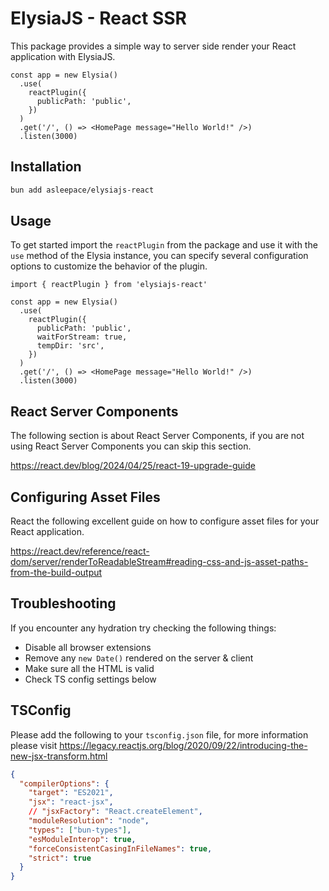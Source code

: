 # ElysiaJS - React SSR

This package provides a simple way to server side render your React application with ElysiaJS.

```tsx
const app = new Elysia()
  .use(
    reactPlugin({
      publicPath: 'public',
    })
  )
  .get('/', () => <HomePage message="Hello World!" />)
  .listen(3000)
```

## Installation

```bash
bun add asleepace/elysiajs-react
```

## Usage

To get started import the `reactPlugin` from the package and use it with the `use` method of the Elysia instance, you can specify several configuration options to customize the behavior of the plugin.

```tsx
import { reactPlugin } from 'elysiajs-react'

const app = new Elysia()
  .use(
    reactPlugin({
      publicPath: 'public',
      waitForStream: true,
      tempDir: 'src',
    })
  )
  .get('/', () => <HomePage message="Hello World!" />)
  .listen(3000)
```

## React Server Components

The following section is about React Server Components, if you are not using React Server Components you can skip this section.

https://react.dev/blog/2024/04/25/react-19-upgrade-guide

## Configuring Asset Files

React the following excellent guide on how to configure asset files for your React application.

https://react.dev/reference/react-dom/server/renderToReadableStream#reading-css-and-js-asset-paths-from-the-build-output

## Troubleshooting

If you encounter any hydration try checking the following things:

- Disable all browser extensions
- Remove any `new Date()` rendered on the server & client
- Make sure all the HTML is valid
- Check TS config settings below

## TSConfig

Please add the following to your `tsconfig.json` file, for more information please visit https://legacy.reactjs.org/blog/2020/09/22/introducing-the-new-jsx-transform.html

```json
{
  "compilerOptions": {
    "target": "ES2021",
    "jsx": "react-jsx",
    // "jsxFactory": "React.createElement",
    "moduleResolution": "node",
    "types": ["bun-types"],
    "esModuleInterop": true,
    "forceConsistentCasingInFileNames": true,
    "strict": true
  }
}
```
